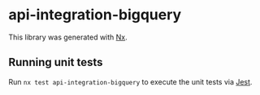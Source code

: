 # api-integration-bigquery

This library was generated with [Nx](https://nx.dev).

## Running unit tests

Run `nx test api-integration-bigquery` to execute the unit tests via [Jest](https://jestjs.io).
